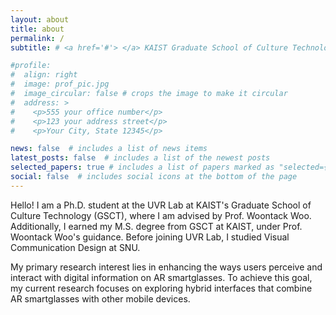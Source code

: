 ```yaml
---
layout: about
title: about
permalink: /
subtitle: # <a href='#'> </a> KAIST Graduate School of Culture Technology, Ph.D. student

#profile:
#  align: right
#  image: prof_pic.jpg
#  image_circular: false # crops the image to make it circular
#  address: >
#    <p>555 your office number</p>
#    <p>123 your address street</p>
#    <p>Your City, State 12345</p>

news: false  # includes a list of news items
latest_posts: false  # includes a list of the newest posts
selected_papers: true # includes a list of papers marked as "selected={true}"
social: false  # includes social icons at the bottom of the page
---
```

Hello! I am a Ph.D. student at the UVR Lab at KAIST's Graduate School of Culture Technology (GSCT), where I am advised by Prof. Woontack Woo. Additionally, I earned my M.S. degree from GSCT at KAIST, under Prof. Woontack Woo's guidance. Before joining UVR Lab, I studied Visual Communication Design at SNU.

My primary research interest lies in enhancing the ways users perceive and interact with digital information on AR smartglasses. To achieve this goal, my current research focuses on exploring hybrid interfaces that combine AR smartglasses with other mobile devices.
